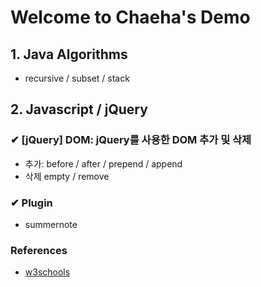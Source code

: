 # Welcome to Chaeha's Demo

## 1. Java Algorithms
- recursive / subset / stack  

## 2. Javascript / jQuery
### ✔ [jQuery] DOM: jQuery를 사용한 DOM 추가 및 삭제
- 추가: before / after / prepend / append
- 삭제 empty / remove  
### ✔ Plugin
- summernote

### References  
- [w3schools](https://www.w3schools.com/)
